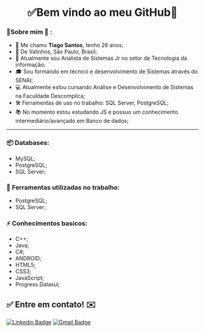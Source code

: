 <h1 align="center"> 
	✅Bem vindo ao meu GitHub🚀
</h1>

### 👦Sobre mim :seedling: : 
- 👋 Me chamo **Tiago Santos**, tenho 26 anos;
- 📌  De Valinhos, São Paulo, Brasil;
- 💼 Atualmente sou Analista de Sistemas Jr no setor de Tecnologia da informação;
- 🎓 Sou formando em técnico e desenvolvimento de Sistemas através do SENAI;
- 💻 Atualmente estou cursando Análise e Desenvolvimento de Sistemas na Faculdade Descomplica;
- 🛠️ Ferramentas de uso no trabalho: SQL Server, PostgreSQL;
- 📚 No momento estou estudando JS e possuo um conhecimento intermediário/avançado em Banco de dados;

<hr>


### 📦 Databases:
- MySQL;
- PostgreSQL;
- SQL Server;


### 🧰 Ferramentas utilizadas no trabalho:
- PostgreSQL;
- SQL Server;


### ⚡ Conhecimentos basicos:
- C++;
- Java;
- C#;
- ANDROID;
- HTML5;
- CSS3;
- JavaScript;
- Progress Datasul;

## ✅ Entre em contato! ✉️

[![Linkedin Badge](https://img.shields.io/badge/-LinkedIn-blue?style=flat-square&logo=Linkedin&logoColor=white&link=https://linkedin.com/in/tiagosantos-)](https://www.linkedin.com/in/tiagosantos-/)
 [![Gmail Badge](https://img.shields.io/badge/-thiagosantos0016@gmail.com-c14438?style=flat-square&logo=Gmail&logoColor=white&link=mailto:tiagosantos.01016@gmail.com)](mailto:thiagosantos0016@gmail.com)



